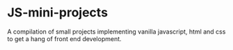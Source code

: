 # JS-mini-projects
A compilation of small projects implementing vanilla javascript, html and css to get a hang of front end development.
